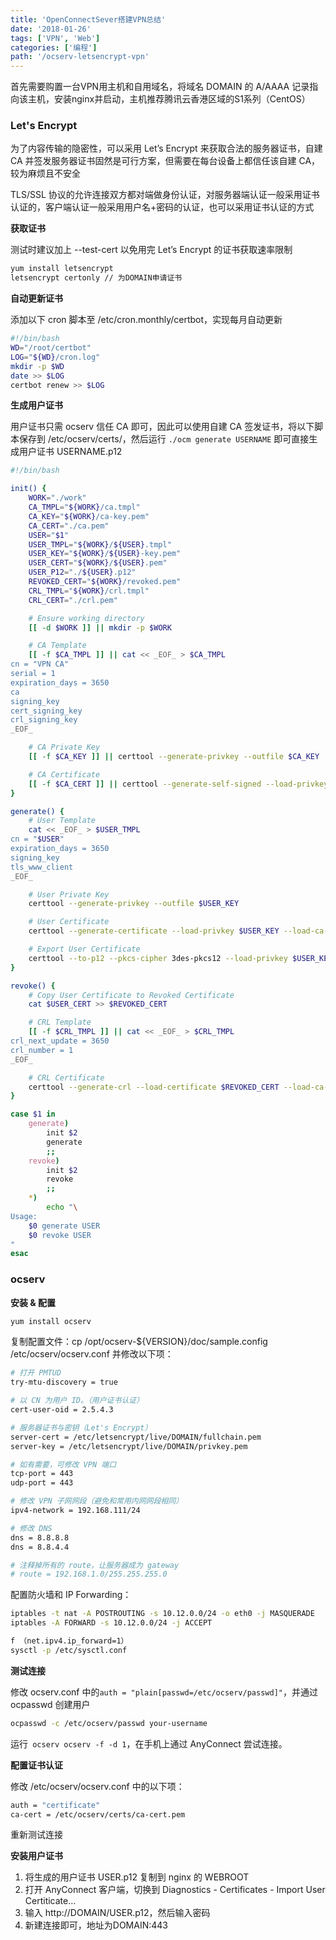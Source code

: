 ```yaml
---
title: 'OpenConnectSever搭建VPN总结'
date: '2018-01-26'
tags: ['VPN', 'Web']
categories: ['编程']
path: '/ocserv-letsencrypt-vpn'
---
```


首先需要购置一台VPN用主机和自用域名，将域名 DOMAIN 的 A/AAAA 记录指向该主机，安装nginx并启动，主机推荐腾讯云香港区域的S1系列（CentOS）

### Let's Encrypt

为了内容传输的隐密性，可以采用 Let’s Encrypt 来获取合法的服务器证书，自建 CA 并签发服务器证书固然是可行方案，但需要在每台设备上都信任该自建 CA，较为麻烦且不安全

TLS/SSL 协议的允许连接双方都对端做身份认证，对服务器端认证一般采用证书认证的，客户端认证一般采用用户名+密码的认证，也可以采用证书认证的方式

**获取证书**

测试时建议加上 --test-cert 以免用完 Let’s Encrypt 的证书获取速率限制

```bash
yum install letsencrypt
letsencrypt certonly // 为DOMAIN申请证书
```

**自动更新证书**

添加以下 cron 脚本至 /etc/cron.monthly/certbot，实现每月自动更新

```bash
#!/bin/bash
WD="/root/certbot"
LOG="${WD}/cron.log"
mkdir -p $WD
date >> $LOG
certbot renew >> $LOG
```

**生成用户证书**

用户证书只需 ocserv 信任 CA 即可，因此可以使用自建 CA 签发证书，将以下脚本保存到 /etc/ocserv/certs/，然后运行 ```./ocm generate USERNAME``` 即可直接生成用户证书 USERNAME.p12

```bash
#!/bin/bash

init() {
    WORK="./work"
    CA_TMPL="${WORK}/ca.tmpl"
    CA_KEY="${WORK}/ca-key.pem"
    CA_CERT="./ca.pem"
    USER="$1"
    USER_TMPL="${WORK}/${USER}.tmpl"
    USER_KEY="${WORK}/${USER}-key.pem"
    USER_CERT="${WORK}/${USER}.pem"
    USER_P12="./${USER}.p12"
    REVOKED_CERT="${WORK}/revoked.pem"
    CRL_TMPL="${WORK}/crl.tmpl"
    CRL_CERT="./crl.pem"

    # Ensure working directory
    [[ -d $WORK ]] || mkdir -p $WORK

    # CA Template
    [[ -f $CA_TMPL ]] || cat << _EOF_ > $CA_TMPL
cn = "VPN CA"
serial = 1
expiration_days = 3650
ca
signing_key
cert_signing_key
crl_signing_key
_EOF_

    # CA Private Key
    [[ -f $CA_KEY ]] || certtool --generate-privkey --outfile $CA_KEY

    # CA Certificate
    [[ -f $CA_CERT ]] || certtool --generate-self-signed --load-privkey $CA_KEY --template $CA_TMPL --outfile $CA_CERT
}

generate() {
    # User Template
    cat << _EOF_ > $USER_TMPL
cn = "$USER"
expiration_days = 3650
signing_key
tls_www_client
_EOF_

    # User Private Key
    certtool --generate-privkey --outfile $USER_KEY

    # User Certificate
    certtool --generate-certificate --load-privkey $USER_KEY --load-ca-certificate $CA_CERT --load-ca-privkey $CA_KEY --template $USER_TMPL --outfile $USER_CERT

    # Export User Certificate
    certtool --to-p12 --pkcs-cipher 3des-pkcs12 --load-privkey $USER_KEY --load-certificate $USER_CERT --outfile $USER_P12 --outder
}

revoke() {
    # Copy User Certificate to Revoked Certificate
    cat $USER_CERT >> $REVOKED_CERT

    # CRL Template
    [[ -f $CRL_TMPL ]] || cat << _EOF_ > $CRL_TMPL
crl_next_update = 3650
crl_number = 1
_EOF_

    # CRL Certificate
    certtool --generate-crl --load-certificate $REVOKED_CERT --load-ca-privkey $CA_KEY --load-ca-certificate $CA_CERT --template $CRL_TMPL --outfile $CRL_CERT
}

case $1 in
    generate)
        init $2
        generate
        ;;
    revoke)
        init $2
        revoke
        ;;
    *)
        echo "\
Usage:
    $0 generate USER
    $0 revoke USER
"
esac
```

### ocserv

**安装 & 配置**

```bash
yum install ocserv
```

复制配置文件：cp /opt/ocserv-${VERSION}/doc/sample.config /etc/ocserv/ocserv.conf
并修改以下项：

```bash
# 打开 PMTUD
try-mtu-discovery = true

# 以 CN 为用户 ID。（用户证书认证）
cert-user-oid = 2.5.4.3

# 服务器证书与密钥（Let's Encrypt）
server-cert = /etc/letsencrypt/live/DOMAIN/fullchain.pem
server-key = /etc/letsencrypt/live/DOMAIN/privkey.pem

# 如有需要，可修改 VPN 端口
tcp-port = 443
udp-port = 443

# 修改 VPN 子网网段（避免和常用内网网段相同）
ipv4-network = 192.168.111/24

# 修改 DNS
dns = 8.8.8.8
dns = 8.8.4.4

# 注释掉所有的 route，让服务器成为 gateway
# route = 192.168.1.0/255.255.255.0
```

配置防火墙和 IP Forwarding：

```bash
iptables -t nat -A POSTROUTING -s 10.12.0.0/24 -o eth0 -j MASQUERADE
iptables -A FORWARD -s 10.12.0.0/24 -j ACCEPT

f （net.ipv4.ip_forward=1）
sysctl -p /etc/sysctl.conf
```

**测试连接**

修改 ocserv.conf 中的```auth = "plain[passwd=/etc/ocserv/passwd]"```，并通过 ocpasswd 创建用户

```bash
ocpasswd -c /etc/ocserv/passwd your-username
```


运行``` ocserv ocserv -f -d 1```，在手机上通过 AnyConnect 尝试连接。

**配置证书认证**

修改 /etc/ocserv/ocserv.conf 中的以下项：

```bash
auth = "certificate"
ca-cert = /etc/ocserv/certs/ca-cert.pem
```

重新测试连接

**安装用户证书**

1. 将生成的用户证书 USER.p12 复制到 nginx 的 WEBROOT
2. 打开 AnyConnect 客户端，切换到 Diagnostics - Certificates - Import User Certiticate…
3. 输入 http://DOMAIN/USER.p12，然后输入密码
4. 新建连接即可，地址为DOMAIN:443